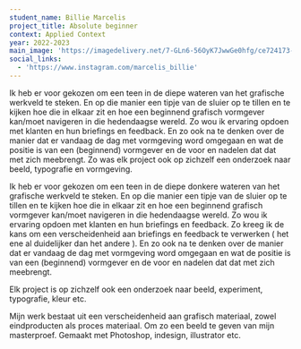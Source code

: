 ```yaml
---
student_name: Billie Marcelis
project_title: Absolute beginner
context: Applied Context
year: 2022-2023
main_image: 'https://imagedelivery.net/7-GLn6-56OyK7JwwGe0hfg/ce724173-41f2-4469-2daf-6d465201ad00'
social_links:
  - 'https://www.instagram.com/marcelis_billie'
---
```

Ik heb er voor gekozen om een teen in de diepe wateren van het grafische werkveld te steken. En op die manier een tipje van de sluier op te tillen en te kijken hoe die in elkaar zit en hoe een beginnend grafisch vormgever kan/moet navigeren in die hedendaagse wereld. Zo wou ik ervaring opdoen met klanten en hun briefings en feedback. En zo ook na te denken over de manier dat er vandaag de dag met vormgeving word omgegaan en wat de positie is van een (beginnend) vormgever en de voor en nadelen dat dat met zich meebrengt. Zo was elk project ook op zichzelf een onderzoek naar beeld, typografie en vormgeving.


Ik heb er voor gekozen om een teen in de diepe donkere wateren van het grafische werkveld te steken. En op die manier een tipje van de sluier op te tillen en te kijken hoe die in elkaar zit en hoe een beginnend grafisch vormgever kan/moet navigeren in die hedendaagse wereld. Zo wou ik ervaring opdoen met klanten en hun briefings en feedback. Zo kreeg ik de kans om een verscheidenheid aan briefings en feedback te verwerken ( het ene al duidelijker dan het andere ). 
En zo ook na te denken over de manier dat er vandaag de dag met vormgeving word omgegaan en wat de positie is van een (beginnend) vormgever en de voor en nadelen dat dat met zich meebrengt. 

Elk project is op zichzelf ook een onderzoek naar beeld, experiment, typografie, kleur etc. 

Mijn werk bestaat uit een verscheidenheid aan grafisch materiaal, zowel eindproducten als proces materiaal. Om zo een beeld te geven van mijn masterproef. Gemaakt met Photoshop, indesign, illustrator etc.